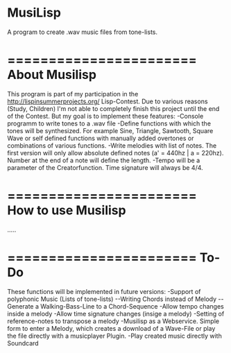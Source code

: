 MusiLisp
==========

A program to create .wav music files from tone-lists.


=======================
About Musilisp
=======================

This program is part of my participation in the http://lispinsummerprojects.org/ Lisp-Contest.
Due to various reasons (Study, Children) I'm not able to completely finish this project until the end of the Contest.
But my goal is to implement these features:
-Console programm to write tones to a .wav file
-Define functions with which the tones will be synthesized. For example Sine, Triangle, Sawtooth, Square Wave or self defined functions with manually added overtones or combinations of various functions.
-Write melodies with list of notes. The first version will only allow absolute defined notes (a' = 440hz | a = 220hz). Number at the end of a note will define the length.
-Tempo will be a parameter of the Creatorfunction. Time signature will always be 4/4.



=======================
How to use Musilisp
=======================

.....



=======================
To-Do
=======================

These functions will be implemented in future versions:
-Support of polyphonic Music (Lists of tone-lists)
--Writing Chords instead of Melody
--Generate a Walking-Bass-Line to a Chord-Sequence
-Allow tempo changes inside a melody
-Allow time signature changes (insige a melody)
-Setting of reference-notes to transpose a melody 
-Musilisp as a Webservice. Simple form to enter a Melody, which creates a download of a Wave-File or play the file directly with a musicplayer Plugin.
-Play created music directly with Soundcard

